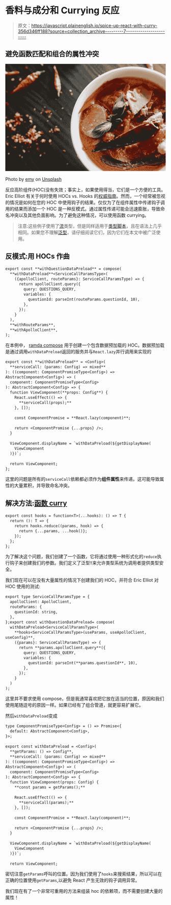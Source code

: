 # 香料与成分和 Currying 反应

> 原文：<https://javascript.plainenglish.io/spice-up-react-with-curry-356d346ff188?source=collection_archive---------7----------------------->

## 避免函数匹配和组合的属性冲突

![](img/0cf406d64ffec3486d0fbb7bc848e218.png)

Photo by [emy](https://unsplash.com/@grimnoire?utm_source=unsplash&utm_medium=referral&utm_content=creditCopyText) on [Unsplash](https://unsplash.com/s/photos/spicy-curry?utm_source=unsplash&utm_medium=referral&utm_content=creditCopyText)

反应高阶组件(HOC)没有失效；事实上，如果使用得当，它们是一个方便的工具。Eric Elliot 有关于何时使用 HOCs vs. Hooks 的[权威指南](https://medium.com/javascript-scene/do-react-hooks-replace-higher-order-components-hocs-7ae4a08b7b58)。然而，一个经常被忽视的情况是如何在您的 HOC 中使用钩子的结果。仅仅为了在组件属性中传递钩子调用的结果而添加一个 HOC 是一种反模式。通过属性传递可能会迅速膨胀，导致命名冲突以及其他负面影响。为了避免这种情况，可以使用函数 currying。

> 注意:这些例子使用了[流](https://flow.org/)类型，但是同样适用于[类型脚本](https://www.typescriptlang.org/)，且在语法上几乎相同。如果您不理解[泛型](https://flow.org/en/docs/types/generics/)，请仔细阅读它们，因为它们在本文中被广泛使用。

## 反模式:用 HOCs 作曲

```
export const **withQuestionDataPreload** = compose(
  **withDataPreload**<ServiceCallParamsType>(
    ({apolloClient, routeParams}: ServiceCallParamsType) => {
      return apolloClient.query({
        query: QUESTIONS_QUERY,
        variables: {
          questionId: parseInt(routeParams.questionId, 10),
        },
      });
    }
  ),
  **withRouteParams**,
  **withApolloClient**,
);
```

在本例中， [ramda compose](https://ramdajs.com/docs/#compose) 用于创建一个包含数据预加载的 HOC。数据预加载是通过调用`withDataPreload`返回的服务并与`React.lazy`并行调用来实现的

```
export const **withDataPreload** = <Config>(
  **serviceCall: (params: Config) => mixed**
): ((component: ComponentPromiseType<Config>) => AbstractComponent<Config>) => (
  component: ComponentPromiseType<Config>
): AbstractComponent<Config> => {
  function ViewComponent(**props: Config**) {
    React.useEffect(() => {
      **serviceCall(props);**
    }, []);

    const ComponentPromise = **React.lazy(component)**;

    return <ComponentPromise {...props} />;
  }

  ViewComponent.displayName = `withDataPreload(${getDisplayName(
    ViewComponent
  )})`;

  return ViewComponent;
};
```

这里的问题是所有的`serviceCall`依赖都必须作为**组件属性**来传递。这可能导致属性的大量累积，并导致命名冲突。

## 解决方法:[函数 curry](https://medium.com/javascript-scene/curry-and-function-composition-2c208d774983)

```
export const hooks = function<T>(...hooks): () => T {
  return (): T => {
    return hooks.reduce((params, hook) => {
      return {...params, ...hook()};
    });
  };
};
```

为了解决这个问题，我们创建了一个函数，它将通过使用一种形式化的`reduce`执行钩子来创建我们的参数。我们定义了泛型`T`来允许类型系统为调用者提供类型安全。

我们现在可以在没有大量属性的情况下创建我们的 HOC，并符合 Eric Elliot 对 HOC 使用的测试:

```
export type ServiceCallParamsType = {
  apolloClient: ApolloClient,
  routeParams: {
    questionId: string,
  },
};export const withQuestionDataPreload= compose(
  withDataPreload<ServiceCallParamsType>(
    **hooks<ServiceCallParamsType>(useParams, useApolloClient, useConfig)**,
    ({params}: ServiceCallParamsType) => {
      return **params.apolloClient.query**({
        query: QUESTIONS_QUERY,
        variables: {
          questionId: parseInt(**params.questionId**, 10),
        },
      });
    }
  )
);
```

这里并不要求使用 compose，但是我通常喜欢把它放在适当的位置，原因和我们使用尾随逗号的原因一样。如果已经有了组合管道，就更容易扩展它。

然后`withDataPreload`变成

```
type ComponentPromiseType<Config> = () => Promise<{
  default: AbstractComponent<Config>,
}>;

export const withDataPreload = <Config>(
  **getParams: () => Config**,
  **serviceCall: (params: Config) => mixed**
): ((component: ComponentPromiseType<Config>) => AbstractComponent<Config>) => (
  component: ComponentPromiseType<Config>
): AbstractComponent<Config> => {
  function ViewComponent(props: Config) {
    **const params = getParams();**

    React.useEffect(() => {
      **serviceCall(params);**
    }, []);

    const ComponentPromise = **React.lazy(component)**;

    return <ComponentPromise {...props} />;
  }

  ViewComponent.displayName = `withDataPreload(${getDisplayName(
    ViewComponent
  )})`;

  return ViewComponent;
```

密切注意`getParams`呼叫的位置。因为我们使用了`hooks`来搜索结果，所以可以在正确的位置使用`getParams`,以避免 React 产生无效的钩子调用异常。

我们现在有了一个非常可重用的方法来组装 hoc 的依赖项，而不需要创建大量的属性！